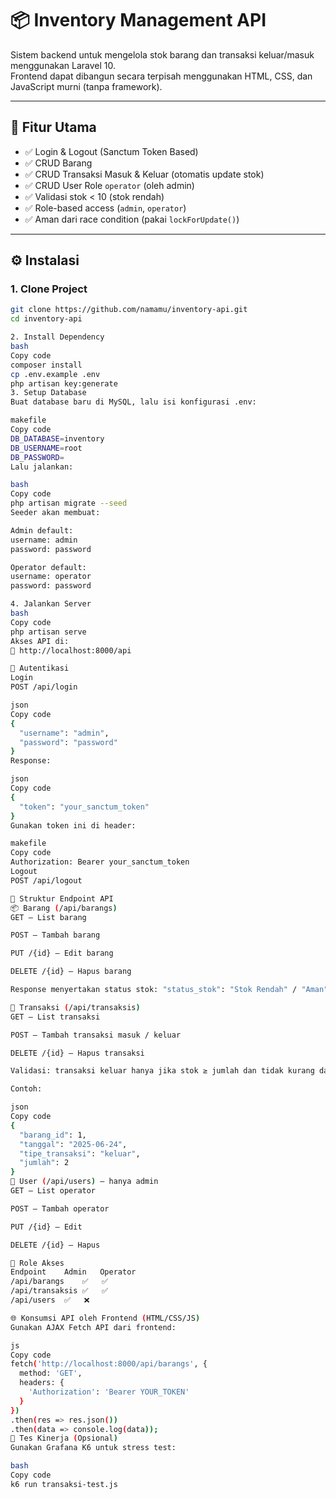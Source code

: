 # 📦 Inventory Management API

Sistem backend untuk mengelola stok barang dan transaksi keluar/masuk menggunakan Laravel 10.  
Frontend dapat dibangun secara terpisah menggunakan HTML, CSS, dan JavaScript murni (tanpa framework).

---

## 🚀 Fitur Utama

- ✅ Login & Logout (Sanctum Token Based)
- ✅ CRUD Barang
- ✅ CRUD Transaksi Masuk & Keluar (otomatis update stok)
- ✅ CRUD User Role `operator` (oleh admin)
- ✅ Validasi stok < 10 (stok rendah)
- ✅ Role-based access (`admin`, `operator`)
- ✅ Aman dari race condition (pakai `lockForUpdate()`)

---

## ⚙️ Instalasi

### 1. Clone Project

```bash
git clone https://github.com/namamu/inventory-api.git
cd inventory-api

2. Install Dependency
bash
Copy code
composer install
cp .env.example .env
php artisan key:generate
3. Setup Database
Buat database baru di MySQL, lalu isi konfigurasi .env:

makefile
Copy code
DB_DATABASE=inventory
DB_USERNAME=root
DB_PASSWORD=
Lalu jalankan:

bash
Copy code
php artisan migrate --seed
Seeder akan membuat:

Admin default:
username: admin
password: password

Operator default:
username: operator
password: password

4. Jalankan Server
bash
Copy code
php artisan serve
Akses API di:
📍 http://localhost:8000/api

🔐 Autentikasi
Login
POST /api/login

json
Copy code
{
  "username": "admin",
  "password": "password"
}
Response:

json
Copy code
{
  "token": "your_sanctum_token"
}
Gunakan token ini di header:

makefile
Copy code
Authorization: Bearer your_sanctum_token
Logout
POST /api/logout

🧭 Struktur Endpoint API
📦 Barang (/api/barangs)
GET – List barang

POST – Tambah barang

PUT /{id} – Edit barang

DELETE /{id} – Hapus barang

Response menyertakan status stok: "status_stok": "Stok Rendah" / "Aman"

🔄 Transaksi (/api/transaksis)
GET – List transaksi

POST – Tambah transaksi masuk / keluar

DELETE /{id} – Hapus transaksi

Validasi: transaksi keluar hanya jika stok ≥ jumlah dan tidak kurang dari 10

Contoh:

json
Copy code
{
  "barang_id": 1,
  "tanggal": "2025-06-24",
  "tipe_transaksi": "keluar",
  "jumlah": 2
}
👤 User (/api/users) – hanya admin
GET – List operator

POST – Tambah operator

PUT /{id} – Edit

DELETE /{id} – Hapus

👮 Role Akses
Endpoint	Admin	Operator
/api/barangs	✅	✅
/api/transaksis	✅	✅
/api/users	✅	❌

🌐 Konsumsi API oleh Frontend (HTML/CSS/JS)
Gunakan AJAX Fetch API dari frontend:

js
Copy code
fetch('http://localhost:8000/api/barangs', {
  method: 'GET',
  headers: {
    'Authorization': 'Bearer YOUR_TOKEN'
  }
})
.then(res => res.json())
.then(data => console.log(data));
🧪 Tes Kinerja (Opsional)
Gunakan Grafana K6 untuk stress test:

bash
Copy code
k6 run transaksi-test.js


